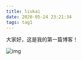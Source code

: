 ```yaml
---
title: liukai
date: 2020-05-24 23:21:34
tags: tag1
---
```


大家好，这是我的第一篇博客！

![img](https://ss1.bdstatic.com/70cFuXSh_Q1YnxGkpoWK1HF6hhy/it/u=144500440,2803886749&fm=11&gp=0.jpg)

